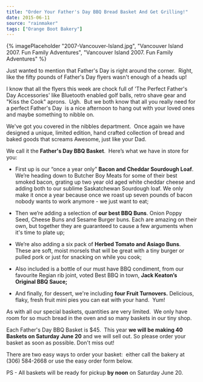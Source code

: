 ```yaml
---
title: "Order Your Father's Day BBQ Bread Basket And Get Grilling!"
date: 2015-06-11
source: "rainmaker"
tags: ["Orange Boot Bakery"]
---
```


{% imagePlaceholder "2007-Vancouver-Island.jpg", "Vancouver Island 2007. Fun Family Adventures", "Vancouver Island 2007. Fun Family Adventures" %}

Just wanted to mention that Father's Day is right around the corner.  Right, like the fifty pounds of Father's Day flyers wasn't enough of a heads up!

I know that all the flyers this week are chock full of 'The Perfect Father's Day Accessories' like Bluetooth enabled golf balls, retro shave gear and "Kiss the Cook" aprons.  Ugh.  But we both know that all you really need for a perfect Father's Day  is a nice afternoon to hang out with your loved ones and maybe something to nibble on.

We've got you covered in the nibbles department.  Once again we have designed a unique, limited edition, hand crafted collection of bread and baked goods that screams Awesome, just like your Dad.

We call it the **Father's Day BBQ Basket**.  Here’s what we have in store for you:

- First up is our “once a year only” **Bacon and Cheddar Sourdough Loaf**. We’re heading down to Butcher Boy Meats for some of their best smoked bacon, grating up two year old aged white cheddar cheese and adding both to our sublime Saskatchewan Sourdough loaf. We only make it once a year because once we roast up seven pounds of bacon nobody wants to work anymore - we just want to eat;

- Then we’re adding a selection of **our best BBQ Buns**. Onion Poppy Seed, Cheese Buns and Sesame Burger buns. Each are amazing on their own, but together they are guaranteed to cause a few arguments when it's time to plate up;

- We’re also adding a six pack of **Herbed Tomato and Asiago Buns**. These are soft, moist morsels that will be great with a tiny burger or pulled pork or just for snacking on while you cook;

- Also included is a bottle of our must have BBQ condiment, from our favourite Regian rib joint, voted Best BBQ in town, **Jack Keaton’s Original BBQ Sauce;**

- And finally, for dessert, we're including **four Fruit Turnovers.** Delicious, flaky, fresh fruit mini pies you can eat with your hand.  Yum!

As with all our special baskets, quantities are very limited.  We only have room for so much bread in the oven and so many baskets in our tiny shop.

Each Father's Day BBQ Basket is $45.  This year **we will be making 40 Baskets on Saturday June 20** and we will sell out. So please order your basket as soon as possible. Don't miss out!

There are two easy ways to order your basket:  either call the bakery at (306) 584-2668 or use the easy order form below.

PS - All baskets will be ready for pickup **by noon** on Saturday June 20.
